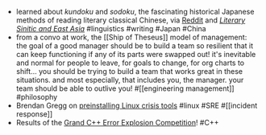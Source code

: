 - learned about *kundoku* and *sodoku*, the fascinating historical Japanese methods of reading literary classical Chinese, via [Reddit](https://www.reddit.com/r/AskHistorians/comments/1c1vmxe/in_his_autobiography_hideki_yukawa_says_his/) and *[Literary Sinitic and East Asia](https://brill.com/display/book/9789004437302/BP000013.xml?language=en)* #linguistics #writing #Japan #China
- from a convo at work, the [[Ship of Theseus]] model of management: the goal of a good manager should be to build a team so resilient that it can keep functioning if any of its parts were swapped out! it's inevitable and normal for people to leave, for goals to change, for org charts to shift... you should be trying to build a team that works great in these situations. and most especially, that includes you, the manager. your team should be able to outlive you! #[[engineering management]] #philosophy
- Brendan Gregg on [preinstalling Linux crisis tools](https://www.brendangregg.com/blog/2024-03-24/linux-crisis-tools.html) #linux #SRE #[[incident response]]
- Results of the [Grand C++ Error Explosion Competition](https://www.tumblr.com/tgceec/74534916370/results-of-the-grand-c-error-explosion)! #C++
